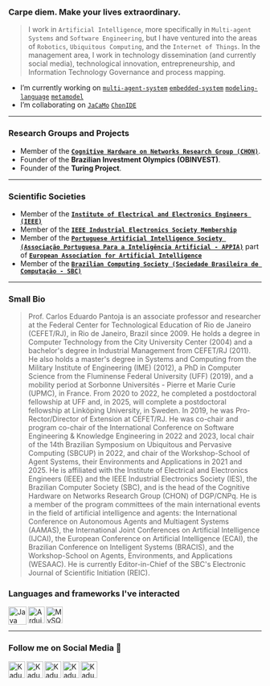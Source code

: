 ### Carpe diem. Make your lives extraordinary.

> I work in `Artificial Intelligence`, more specifically in `Multi-agent Systems` and `Software Engineering`, but I have ventured into the areas of `Robotics`, `Ubiquitous Computing`, and the `Internet of Things`. In the management area, I work in technology dissemination (and currently social media), technological innovation, entrepreneurship, and Information Technology Governance and process mapping. 

- I’m currently working on [`multi-agent-system`](https://en.wikipedia.org/wiki/Multi-agent_system) [`embedded-system`](https://en.wikipedia.org/wiki/Embedded_system) [`modeling-language`](https://en.wikipedia.org/wiki/Modeling_language#:~:text=A%20modeling%20language%20is%20any,in%20the%20structure%20Programing%20language.) [`metamodel`](https://en.wikipedia.org/wiki/Metamodeling#:~:text=%22Metamodeling%22%20is%20the%20construction%20of,metamodels%20to%20represent%20that%20behavior.) 
- I’m collaborating on [`JaCaMo`](https://github.com/jacamo-lang/jacamo) [`ChonIDE`](https://sourceforge.net/p/chonos/sysConfig/ci/master/tree/)

---

### Research Groups and Projects

- Member of the **[`Cognitive Hardware on Networks Research Group (CHON)`](http://dgp.cnpq.br/dgp/espelhogrupo/819423)**. 
- Founder of the **Brazilian Investment Olympics (OBINVEST)**.
- Founder of the **Turing Project**.
  
---

### Scientific Societies 

- Member of the **[`Institute of Electrical and Electronics Engineers (IEEE)`](https://www.ieee.org/)**
- Member of the **[`IEEE Industrial Electronics Society Membership`](https://www.ieee-ies.org/)**
- Member of the **[`Portuguese Artificial Intelligence Society (Associação Portuguesa Para a Inteligência Artificial - APPIA)`](https://www.appia.pt/)** part of **[`European Association for Artificial Intelligence`](https://www.eurai.org/)**
- Member of the **[`Brazilian Computing Society (Sociedade Brasileira de Computação - SBC)`](https://www.sbc.org.br/)**

---

### Small Bio
> Prof. Carlos Eduardo Pantoja is an associate professor and researcher at the Federal Center for Technological Education of Rio de Janeiro (CEFET/RJ), in Rio de Janeiro, Brazil since 2009. He holds a degree in Computer Technology from the City University Center (2004) and a bachelor's degree in Industrial Management from CEFET/RJ (2011). He also holds a master's degree in Systems and Computing from the Military Institute of Engineering (IME) (2012), a PhD in Computer Science from the Fluminense Federal University (UFF) (2019), and a mobility period at Sorbonne Universités - Pierre et Marie Curie (UPMC), in France. From 2020 to 2022, he completed a postdoctoral fellowship at UFF and, in 2025, will complete a postdoctoral fellowship at Linköping University, in Sweden. In 2019, he was Pro-Rector/Director of Extension at CEFET/RJ. He was co-chair and program co-chair of the International Conference on Software Engineering & Knowledge Engineering in 2022 and 2023, local chair of the 14th Brazilian Symposium on Ubiquitous and Pervasive Computing (SBCUP) in 2022, and chair of the Workshop-School of Agent Systems, their Environments and Applications in 2021 and 2025. He is affiliated with the Institute of Electrical and Electronics Engineers (IEEE) and the IEEE Industrial Electronics Society (IES), the Brazilian Computer Society (SBC), and is the head of the Cognitive Hardware on Networks Research Group (CHON) of DGP/CNPq. He is a member of the program committees of the main international events in the field of artificial intelligence and agents: the International Conference on Autonomous Agents and Multiagent Systems (AAMAS), the International Joint Conferences on Artificial Intelligence (IJCAI), the European Conference on Artificial Intelligence (ECAI), the Brazilian Conference on Intelligent Systems (BRACIS), and the Workshop-School on Agents, Environments, and Applications (WESAAC). He is currently Editor-in-Chief of the SBC's Electronic Journal of Scientific Initiation (REIC).

### Languages and frameworks I've interacted

<div>
  
  <img align="left" alt="Java" src="https://logodownload.org/wp-content/uploads/2017/04/java-logo.png" height="36px"/>
  
  <img align="left" alt="Arduino" src="https://brandslogos.com/wp-content/uploads/images/large/arduino-logo-1.png" height="33px">
  
  <img align="left" alt="MySQL" src="https://logodownload.org/wp-content/uploads/2016/10/mysql-logo-1.png" height="33px">
  
</div>

<br><br>

---

### Follow me on Social Media 🔗
<div>

  [<img align="left" alt="Kadu Pantoja | LinkedIn" height="33px" src="https://upload.wikimedia.org/wikipedia/commons/8/81/LinkedIn_icon.svg" />](https://www.linkedin.com/in/professorpantoja/)

  [<img align="left" alt="Kadu Pantoja | Researchgate" height="33px" src="https://upload.wikimedia.org/wikipedia/commons/thumb/5/5e/ResearchGate_icon_SVG.svg/2048px-ResearchGate_icon_SVG.svg.png" />](https://www.researchgate.net/profile/Carlos-Pantoja-3)

  [<img align="left" alt="Kadu Pantoja | Google Scholar" height="33px" src="https://upload.wikimedia.org/wikipedia/commons/thumb/c/c7/Google_Scholar_logo.svg/2048px-Google_Scholar_logo.svg.png" />](https://scholar.google.com/citations?user=Q0XQmygAAAAJ&hl=pt-BR)

  [<img align="left" alt="Kadu Pantoja | ORCID" height="33px" src="https://upload.wikimedia.org/wikipedia/commons/thumb/0/06/ORCID_iD.svg/2048px-ORCID_iD.svg.png" />](https://orcid.org/0000-0002-7099-4974)

  [<img align="left" alt="Kadu Pantoja | Instagram" height="33px" src="https://logodownload.org/wp-content/uploads/2017/04/instagram-logo.png" />](https://www.instagram.com/prof.pantoja/)

</div>

<br>
